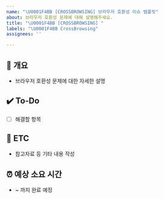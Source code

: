 ```yaml
---
name: "\U0001F4BB [CROSSBROWSING] 브라우저 호환성 이슈 템플릿"
about: 브라우저 호환성 문제에 대해 설명해주세요.
title: "\U0001F4BB [CROSSBROWSING] "
labels: "\U0001F4BB CrossBrowsing"
assignees: ''

---
```


## 📝 개요
- 브라우저 호환성 문제에 대한 자세한 설명

## ✔️ To-Do
- [ ] 해결할 항목

## 👀 ETC
- 참고자료 등 기타 내용 작성

## ⏰ 예상 소요 시간
- ~ 까지 완료 예정
